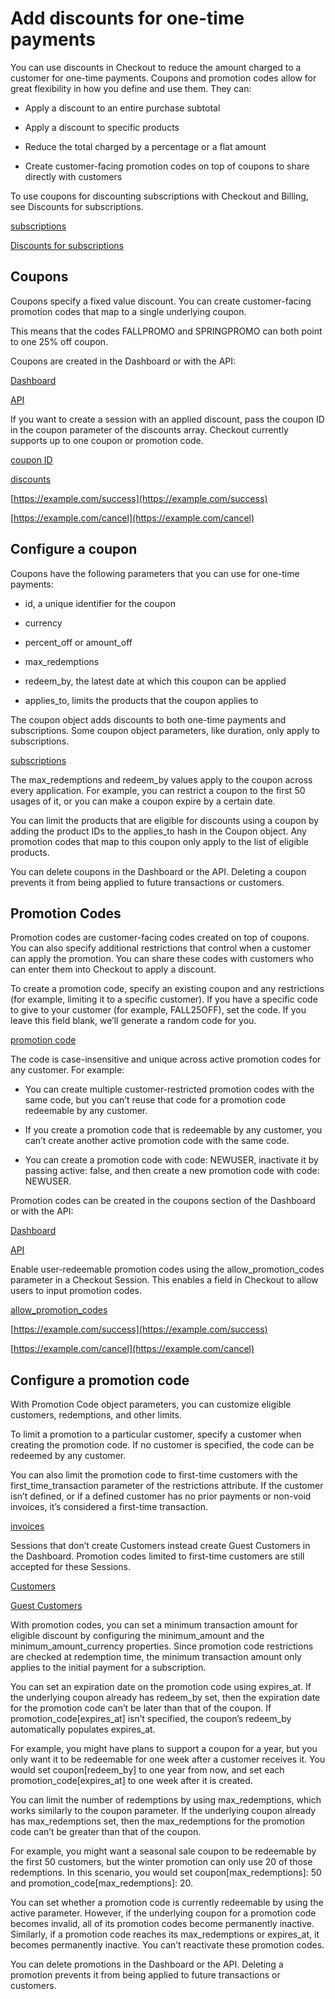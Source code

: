 # Add discounts for one-time payments

You can use discounts in Checkout to reduce the amount charged to a customer for one-time payments. Coupons and promotion codes allow for great flexibility in how you define and use them. They can:

- Apply a discount to an entire purchase subtotal

- Apply a discount to specific products

- Reduce the total charged by a percentage or a flat amount

- Create customer-facing promotion codes on top of coupons to share directly with customers

To use coupons for discounting subscriptions with Checkout and Billing, see Discounts for subscriptions.

[subscriptions](/billing/subscriptions/creating)

[Discounts for subscriptions](/billing/subscriptions/coupons)

## Coupons

Coupons specify a fixed value discount. You can create customer-facing promotion codes that map to a single underlying coupon.

This means that the codes FALLPROMO and SPRINGPROMO can both point to one 25% off coupon.

Coupons are created in the Dashboard or with the API:

[Dashboard](https://dashboard.stripe.com/coupons)

[API](/api#coupons)

If you want to create a session with an applied discount, pass the coupon ID in the coupon parameter of the discounts array. Checkout currently supports up to one coupon or promotion code.

[coupon ID](/api/coupons/object#coupon_object-id)

[discounts](/api/checkout/sessions/create#create_checkout_session-discounts)

[https://example.com/success](https://example.com/success)

[https://example.com/cancel](https://example.com/cancel)

## Configure a coupon

Coupons have the following parameters that you can use for one-time payments:

- id, a unique identifier for the coupon

- currency

- percent_off or amount_off

- max_redemptions

- redeem_by, the latest date at which this coupon can be applied

- applies_to, limits the products that the coupon applies to

The coupon object adds discounts to both one-time payments and subscriptions. Some coupon object parameters, like duration, only apply to subscriptions.

[subscriptions](/billing/subscriptions/coupons)

The max_redemptions and redeem_by values apply to the coupon across every application. For example, you can restrict a coupon to the first 50 usages of it, or you can make a coupon expire by a certain date.

You can limit the products that are eligible for discounts using a coupon by adding the product IDs to the applies_to hash in the Coupon object. Any promotion codes that map to this coupon only apply to the list of eligible products.

You can delete coupons in the Dashboard or the API. Deleting a coupon prevents it from being applied to future transactions or customers.

## Promotion Codes

Promotion codes are customer-facing codes created on top of coupons. You can also specify additional restrictions that control when a customer can apply the promotion. You can share these codes with customers who can enter them into Checkout to apply a discount.

To create a promotion code, specify an existing coupon and any restrictions (for example, limiting it to a specific customer). If you have a specific code to give to your customer (for example, FALL25OFF), set the code. If you leave this field blank, we’ll generate a random code for you.

[promotion code](/api/promotion_codes)

The code is case-insensitive and unique across active promotion codes for any customer. For example:

- You can create multiple customer-restricted promotion codes with the same code, but you can’t reuse that code for a promotion code redeemable by any customer.

- If you create a promotion code that is redeemable by any customer, you can’t create another active promotion code with the same code.

- You can create a promotion code with code: NEWUSER, inactivate it by passing active: false, and then create a new promotion code with code: NEWUSER.

Promotion codes can be created in the coupons section of the Dashboard or with the API:

[Dashboard](https://dashboard.stripe.com/coupons/create)

[API](/api#promotion_codes)

Enable user-redeemable promotion codes using the allow_promotion_codes parameter in a Checkout Session. This enables a field in Checkout to allow users to input promotion codes.

[allow_promotion_codes](/api/checkout/sessions/object#checkout_session_object-allow_promotion_codes)

[https://example.com/success](https://example.com/success)

[https://example.com/cancel](https://example.com/cancel)

## Configure a promotion code

With Promotion Code object parameters, you can customize eligible customers, redemptions, and other limits.

To limit a promotion to a particular customer, specify a customer when creating the promotion code. If no customer is specified, the code can be redeemed by any customer.

You can also limit the promotion code to first-time customers with the first_time_transaction parameter of the restrictions attribute. If the customer isn’t defined, or if a defined customer has no prior payments or non-void invoices, it’s considered a first-time transaction.

[invoices](/api/invoices)

Sessions that don’t create Customers instead create Guest Customers in the Dashboard. Promotion codes limited to first-time customers are still accepted for these Sessions.

[Customers](/api/customers)

[Guest Customers](https://support.stripe.com/questions/guest-customer-faq)

With promotion codes, you can set a minimum transaction amount for eligible discount by configuring the minimum_amount and the minimum_amount_currency properties. Since promotion code restrictions are checked at redemption time, the minimum transaction amount only applies to the initial payment for a subscription.

You can set an expiration date on the promotion code using expires_at. If the underlying coupon already has redeem_by set, then the expiration date for the promotion code can’t be later than that of the coupon. If promotion_code[expires_at] isn’t specified, the coupon’s redeem_by automatically populates expires_at.

For example, you might have plans to support a coupon for a year, but you only want it to be redeemable for one week after a customer receives it. You would set coupon[redeem_by] to one year from now, and set each promotion_code[expires_at] to one week after it is created.

You can limit the number of redemptions by using max_redemptions, which works similarly to the coupon parameter. If the underlying coupon already has max_redemptions set, then the max_redemptions for the promotion code can’t be greater than that of the coupon.

For example, you might want a seasonal sale coupon to be redeemable by the first 50 customers, but the winter promotion can only use 20 of those redemptions. In this scenario, you would set coupon[max_redemptions]: 50 and promotion_code[max_redemptions]: 20.

You can set whether a promotion code is currently redeemable by using the active parameter. However, if the underlying coupon for a promotion code becomes invalid, all of its promotion codes become permanently inactive. Similarly, if a promotion code reaches its max_redemptions or expires_at, it becomes permanently inactive. You can’t reactivate these promotion codes.

You can delete promotions in the Dashboard or the API. Deleting a promotion prevents it from being applied to future transactions or customers.

